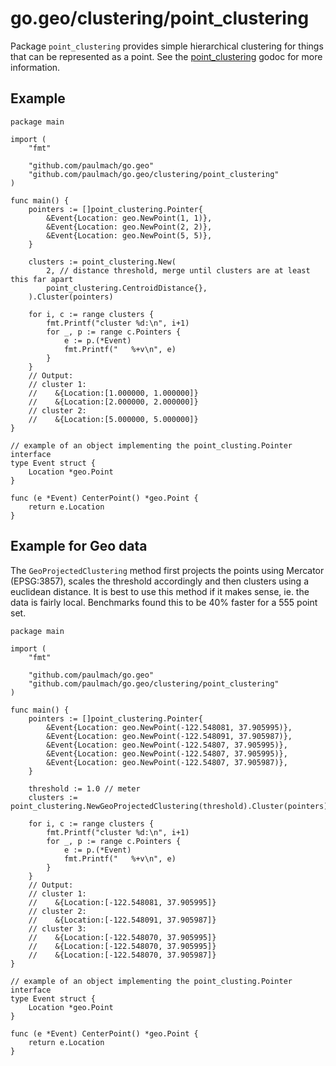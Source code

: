 go.geo/clustering/point_clustering
==================================

Package `point_clustering` provides simple hierarchical clustering for 
things that can be represented as a point. See the
[point_clustering](https://godoc.org/github.com/paulmach/go.geo/clustering/point_clustering)
godoc for more information.

## Example

	package main

	import (
		"fmt"

		"github.com/paulmach/go.geo"
		"github.com/paulmach/go.geo/clustering/point_clustering"
	)

	func main() {
		pointers := []point_clustering.Pointer{
			&Event{Location: geo.NewPoint(1, 1)},
			&Event{Location: geo.NewPoint(2, 2)},
			&Event{Location: geo.NewPoint(5, 5)},
		}

		clusters := point_clustering.New(
			2, // distance threshold, merge until clusters are at least this far apart
			point_clustering.CentroidDistance{},
		).Cluster(pointers)

		for i, c := range clusters {
			fmt.Printf("cluster %d:\n", i+1)
			for _, p := range c.Pointers {
				e := p.(*Event)
				fmt.Printf("   %+v\n", e)
			}
		}
		// Output:
		// cluster 1:
		//    &{Location:[1.000000, 1.000000]}
		//    &{Location:[2.000000, 2.000000]}
		// cluster 2:
		//    &{Location:[5.000000, 5.000000]}
	}

	// example of an object implementing the point_clusting.Pointer interface
	type Event struct {
		Location *geo.Point
	}

	func (e *Event) CenterPoint() *geo.Point {
		return e.Location
	}

## Example for Geo data

The `GeoProjectedClustering` method first projects the points using Mercator (EPSG:3857),
scales the threshold accordingly and then clusters using a euclidean distance.
It is best to use this method if it makes sense, ie. the data is fairly local.
Benchmarks found this to be 40% faster for a 555 point set.

	package main

	import (
		"fmt"

		"github.com/paulmach/go.geo"
		"github.com/paulmach/go.geo/clustering/point_clustering"
	)

	func main() {
		pointers := []point_clustering.Pointer{
			&Event{Location: geo.NewPoint(-122.548081, 37.905995)},
			&Event{Location: geo.NewPoint(-122.548091, 37.905987)},
			&Event{Location: geo.NewPoint(-122.54807, 37.905995)},
			&Event{Location: geo.NewPoint(-122.54807, 37.905995)},
			&Event{Location: geo.NewPoint(-122.54807, 37.905987)},
		}

		threshold := 1.0 // meter
		clusters := point_clustering.NewGeoProjectedClustering(threshold).Cluster(pointers)

		for i, c := range clusters {
			fmt.Printf("cluster %d:\n", i+1)
			for _, p := range c.Pointers {
				e := p.(*Event)
				fmt.Printf("   %+v\n", e)
			}
		}
		// Output:
		// cluster 1:
		//    &{Location:[-122.548081, 37.905995]}
		// cluster 2:
		//    &{Location:[-122.548091, 37.905987]}
		// cluster 3:
		//    &{Location:[-122.548070, 37.905995]}
		//    &{Location:[-122.548070, 37.905995]}
		//    &{Location:[-122.548070, 37.905987]}
	}

	// example of an object implementing the point_clusting.Pointer interface
	type Event struct {
		Location *geo.Point
	}

	func (e *Event) CenterPoint() *geo.Point {
		return e.Location
	}
